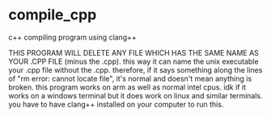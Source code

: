 # compile_cpp
c++ compiling program using clang++

THIS PROGRAM WILL DELETE ANY FILE WHICH HAS THE SAME NAME AS YOUR .CPP FILE (minus the .cpp). this way it can name the unix executable your .cpp file without the .cpp. therefore, if it says something along the lines of "rm error: cannot locate file", it's normal and doesn't mean anything is broken. this program works on arm as well as normal intel cpus. idk if it works on a windows terminal but it does work on linux and similar terminals. you have to have clang++ installed on your computer to run this. 
